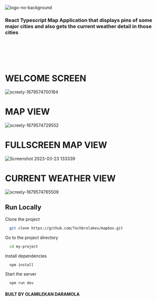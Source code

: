 ![logo-no-background](https://user-images.githubusercontent.com/45468437/227206691-fe388078-efce-41f9-acef-e1e71e229d70.png)

### React Typescript Map Application that displays pins of some major cities and also gets the current weather detail in those cities

<br />
<br />
<br />
<br />

# WELCOME SCREEN
![screely-1679574700184](https://user-images.githubusercontent.com/45468437/227206910-09378e7e-c313-463a-a855-4e1de6dd4ff7.png)


# MAP VIEW
![screely-1679574729552](https://user-images.githubusercontent.com/45468437/227206853-09fd7d0c-c7cd-491f-9afd-4c42a1332ed4.png)

# FULLSCREEN MAP VIEW
![Screenshot 2023-03-23 133339](https://user-images.githubusercontent.com/45468437/227207227-6be7ca18-1b4a-493d-ad94-87965e28e0c9.jpg)

# CURRENT WEATHER VIEW
![screely-1679574765509](https://user-images.githubusercontent.com/45468437/227207407-f31a3d36-d3de-4316-8e15-e0476284d6fb.png)


## Run Locally

Clone the project

```bash
  git clone https://github.com/Techbrolakes/mapbox.git
```

Go to the project directory

```bash
  cd my-project
```

Install dependencies

```bash
  npm install
```

Start the server

```bash
  npm run dev
```

#### BUILT BY OLAMILEKAN DARAMOLA
